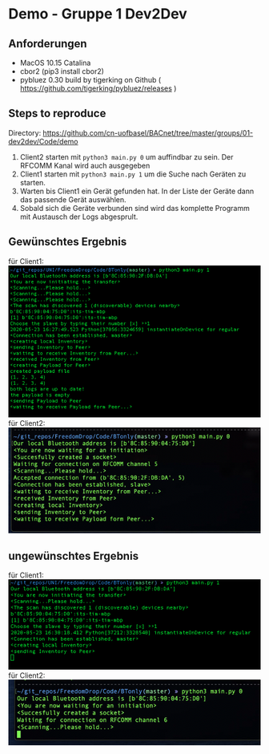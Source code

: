 # Demo - Gruppe 1 Dev2Dev
## Anforderungen
* MacOS 10.15 Catalina 
* cbor2 (pip3 install cbor2)
* pybluez 0.30 build by tigerking on Github ( https://github.com/tigerking/pybluez/releases )

## Steps to reproduce 
Directory: https://github.com/cn-uofbasel/BACnet/tree/master/groups/01-dev2dev/Code/demo
1. Client2 starten mit `python3 main.py 0` um auffindbar zu sein. Der RFCOMM Kanal wird auch ausgegeben 
2. Client1 starten mit `python3 main.py 1` um die Suche nach Geräten zu starten.
3. Warten bis Client1 ein Gerät gefunden hat. In der Liste der Geräte dann das passende Gerät auswählen.
4. Sobald sich die Geräte verbunden sind wird das komplette Programm mit Austausch der Logs abgesprult. 

## Gewünschtes Ergebnis 
für Client1:
![Client 1 gewünscht](gut_Client1.png)
für Client2:
![Client 2 gewünscht](gut_Client2.png)
## ungewünschtes Ergebnis 
für Client1:
![Client 1 ungewünscht](schlecht_Client1.png)
für Client2:
![Client 2 ungewünscht](schlecht_Client2.png)